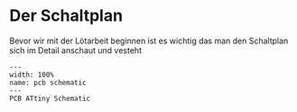 # Der Schaltplan

Bevor wir mit der Lötarbeit beginnen ist es wichtig das man den Schaltplan sich im Detail anschaut und vesteht

```{figure} resources/pcb-schematic.png
---
width: 100%
name: pcb schematic
---
PCB ATtiny Schematic
```

